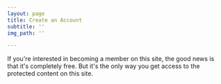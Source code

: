 ```yaml
---
layout: page
title: Create an Account
subtitle: ''
img_path: ''

---
```

If you're interested in becoming a member on this site, the good news is that it's completely free. But it's the only way you get access to the protected content on this site.